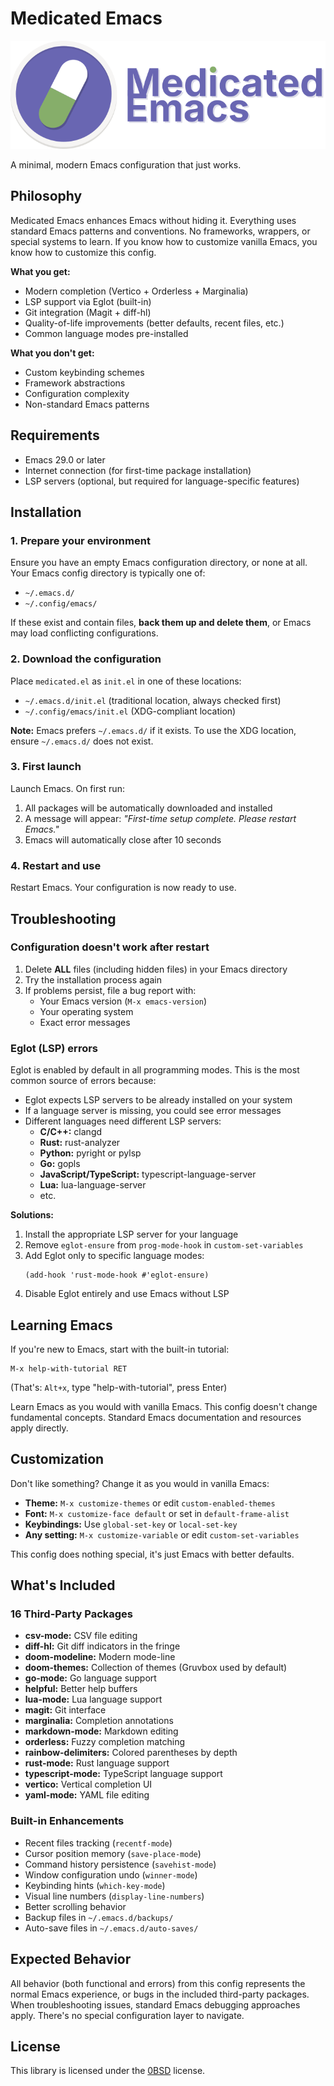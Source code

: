 # Medicated Emacs

<p align="center">
  <img src="medicated-emacs.png" alt="Medicated Emacs Logo">
</p>

A minimal, modern Emacs configuration that just works.

## Philosophy

Medicated Emacs enhances Emacs without hiding it. Everything uses standard Emacs patterns and conventions. No frameworks, wrappers, or special systems to learn. If you know how to customize vanilla Emacs, you know how to customize this config.

**What you get:**
- Modern completion (Vertico + Orderless + Marginalia)
- LSP support via Eglot (built-in)
- Git integration (Magit + diff-hl)
- Quality-of-life improvements (better defaults, recent files, etc.)
- Common language modes pre-installed

**What you don't get:**
- Custom keybinding schemes
- Framework abstractions
- Configuration complexity
- Non-standard Emacs patterns

## Requirements

- Emacs 29.0 or later
- Internet connection (for first-time package installation)
- LSP servers (optional, but required for language-specific features)

## Installation

### 1. Prepare your environment

Ensure you have an empty Emacs configuration directory, or none at all. Your Emacs config directory is typically one of:
- `~/.emacs.d/`
- `~/.config/emacs/`

If these exist and contain files, **back them up and delete them**, or Emacs may load conflicting configurations.

### 2. Download the configuration

Place `medicated.el` as `init.el` in one of these locations:
- `~/.emacs.d/init.el` (traditional location, always checked first)
- `~/.config/emacs/init.el` (XDG-compliant location)

**Note:** Emacs prefers `~/.emacs.d/` if it exists. To use the XDG location, ensure `~/.emacs.d/` does not exist.

### 3. First launch

Launch Emacs. On first run:
1. All packages will be automatically downloaded and installed
2. A message will appear: *"First-time setup complete. Please restart Emacs."*
3. Emacs will automatically close after 10 seconds

### 4. Restart and use

Restart Emacs. Your configuration is now ready to use.

## Troubleshooting

### Configuration doesn't work after restart

1. Delete **ALL** files (including hidden files) in your Emacs directory
2. Try the installation process again
3. If problems persist, file a bug report with:
   - Your Emacs version (`M-x emacs-version`)
   - Your operating system
   - Exact error messages

### Eglot (LSP) errors

Eglot is enabled by default in all programming modes. This is the most common source of errors because:

- Eglot expects LSP servers to be already installed on your system
- If a language server is missing, you could see error messages
- Different languages need different LSP servers:
  - **C/C++:** clangd
  - **Rust:** rust-analyzer
  - **Python:** pyright or pylsp
  - **Go:** gopls
  - **JavaScript/TypeScript:** typescript-language-server
  - **Lua:** lua-language-server
  - etc.

**Solutions:**

1. Install the appropriate LSP server for your language
2. Remove `eglot-ensure` from `prog-mode-hook` in `custom-set-variables`
3. Add Eglot only to specific language modes:
   ```elisp
   (add-hook 'rust-mode-hook #'eglot-ensure)
   ```
4. Disable Eglot entirely and use Emacs without LSP

## Learning Emacs

If you're new to Emacs, start with the built-in tutorial:

```
M-x help-with-tutorial RET
```

(That's: `Alt+x`, type "help-with-tutorial", press Enter)

Learn Emacs as you would with vanilla Emacs. This config doesn't change fundamental concepts. Standard Emacs documentation and resources apply directly.

## Customization

Don't like something? Change it as you would in vanilla Emacs:

- **Theme:** `M-x customize-themes` or edit `custom-enabled-themes`
- **Font:** `M-x customize-face default` or set in `default-frame-alist`
- **Keybindings:** Use `global-set-key` or `local-set-key`
- **Any setting:** `M-x customize-variable` or edit `custom-set-variables`

This config does nothing special, it's just Emacs with better defaults.

## What's Included

### 16 Third-Party Packages

- **csv-mode:** CSV file editing
- **diff-hl:** Git diff indicators in the fringe
- **doom-modeline:** Modern mode-line
- **doom-themes:** Collection of themes (Gruvbox used by default)
- **go-mode:** Go language support
- **helpful:** Better help buffers
- **lua-mode:** Lua language support
- **magit:** Git interface
- **marginalia:** Completion annotations
- **markdown-mode:** Markdown editing
- **orderless:** Fuzzy completion matching
- **rainbow-delimiters:** Colored parentheses by depth
- **rust-mode:** Rust language support
- **typescript-mode:** TypeScript language support
- **vertico:** Vertical completion UI
- **yaml-mode:** YAML file editing

### Built-in Enhancements

- Recent files tracking (`recentf-mode`)
- Cursor position memory (`save-place-mode`)
- Command history persistence (`savehist-mode`)
- Window configuration undo (`winner-mode`)
- Keybinding hints (`which-key-mode`)
- Visual line numbers (`display-line-numbers`)
- Better scrolling behavior
- Backup files in `~/.emacs.d/backups/`
- Auto-save files in `~/.emacs.d/auto-saves/`

## Expected Behavior

All behavior (both functional and errors) from this config represents the normal Emacs experience, or bugs in the included third-party packages. When troubleshooting issues, standard Emacs debugging approaches apply. There's no special configuration layer to navigate.

## License

This library is licensed under the [0BSD](https://opensource.org/license/0bsd) license.
